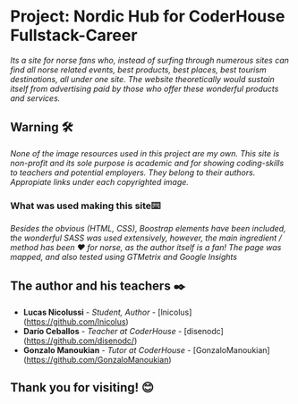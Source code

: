 # Project: Nordic Hub for CoderHouse Fullstack-Career
_Its a site for norse fans who, instead of surfing through numerous sites can find all norse related events, best products, best places, best tourism destinations, all under one site.
 The website theoretically would sustain itself from advertising paid by those who offer these wonderful products and services._

## Warning 🛠️
_None of the image resources used in this project are my own. This site is non-profit and its sole purpose is academic and for showing coding-skills to teachers and potential employers. They belong to their authors. Appropiate links under each copyrighted image._

### What was used making this site⌨️
_Besides the obvious (HTML, CSS), Boostrap elements have been included, the wonderful SASS was used extensively, however, the main ingredient / method has been ❤️ for norse, as the author itself is a fan! 
The page was mapped, and also tested using GTMetrix and Google Insights_

## The author and his teachers ✒️
* **Lucas Nicolussi** - *Student, Author* - [lnicolus] (https://github.com/lnicolus)
* **Darío Ceballos** - *Teacher at CoderHouse* - [disenodc] (https://github.com/disenodc/)
* **Gonzalo Manoukian** - *Tutor at CoderHouse* - [GonzaloManoukian] (https://github.com/GonzaloManoukian)

## Thank you for visiting! 😊